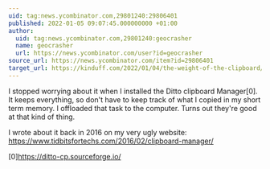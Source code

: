 ```yaml
---
uid: tag:news.ycombinator.com,29801240:29806401
published: 2022-01-05 09:07:45.000000000 +01:00
author:
  uid: tag:news.ycombinator.com,29801240:geocrasher
  name: geocrasher
  url: https://news.ycombinator.com/user?id=geocrasher
source_url: https://news.ycombinator.com/item?id=29806401
target_url: https://kinduff.com/2022/01/04/the-weight-of-the-clipboard/
---
```


I stopped worrying about it when I installed the Ditto clipboard Manager[0]. It keeps everything, so don't have to keep track of what I copied in my short term memory. I offloaded that task to the computer. Turns out they're good at that kind of thing.

I wrote about it back in 2016 on my very ugly website: https://www.tidbitsfortechs.com/2016/02/clipboard-manager/

[0]https://ditto-cp.sourceforge.io/